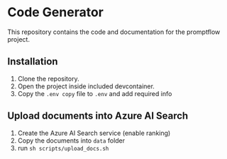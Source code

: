 # Code Generator

This repository contains the code and documentation for the promptflow project.

## Installation

1. Clone the repository.
2. Open the project inside included devcontainer.
3. Copy the `.env copy` file to `.env` and add required info

## Upload documents into Azure AI Search

1. Create the Azure AI Search service (enable ranking)
2. Copy the documents into `data` folder
3. run `sh scripts/upload_docs.sh`
